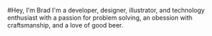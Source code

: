 #Hey, I'm Brad
I'm a developer, designer, illustrator, and technology enthusiast with a passion for problem solving, an obession with craftsmanship, and a love of good beer.
